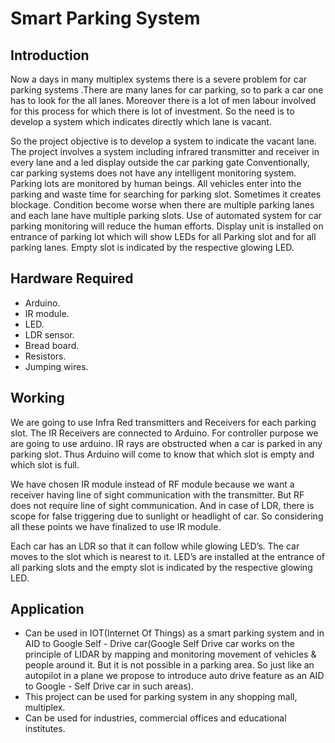# Smart Parking System

## Introduction
Now a days in many multiplex systems there is a severe problem for car parking systems .There are many lanes for car parking, so to park a car one has to look for the all lanes. Moreover there is a lot of men labour involved for this process for which there is lot of investment. So the need is to develop a system which indicates directly which lane is vacant.

So the project objective is to develop a system to indicate the vacant lane. The project involves a system including infrared transmitter and receiver in every lane and a led display outside the car parking gate Conventionally, car parking systems does not have any intelligent monitoring system. Parking lots are monitored by human beings. All vehicles enter into the parking and waste time for searching for parking slot. Sometimes it creates blockage. Condition become worse when there are multiple parking lanes and each lane have multiple parking slots. Use of automated system for car parking monitoring will reduce the human efforts. Display unit is installed on entrance of parking lot which will show LEDs for all Parking slot and for all parking lanes. Empty slot is indicated by the respective glowing LED.

## Hardware Required
- Arduino.
-	IR module.
-	LED.
-	LDR sensor.
-	Bread board.
-	Resistors.
-	Jumping wires.

## Working
We are going to use Infra Red transmitters and Receivers for each parking slot. The IR Receivers are connected to Arduino. For controller purpose we are going to use arduino. IR rays are obstructed when a car is parked in any parking slot. Thus Arduino will come to know that which slot is empty and which slot is full.

We have chosen IR module instead of RF module because we want a receiver having line of sight communication with the transmitter. But RF does not require line of sight communication. And in case of LDR, there is scope for false triggering due to sunlight or headlight of car. So considering all these points we have finalized to use IR module.

Each car has an LDR so that it can follow while glowing LED’s. The car moves to the slot which is nearest to it. LED’s are installed at the entrance of all parking slots and the empty slot is indicated by the respective glowing LED.

## Application
-	Can be used in IOT(Internet Of Things) as a smart parking system and in AID to Google Self - Drive car(Google Self Drive car works on the principle of LIDAR by mapping and monitoring movement of vehicles & people around it. But it is not possible in a parking area. So just like an autopilot in a plane we propose to introduce auto drive feature as an AID to Google - Self Drive car in such areas).  
-	This project can be used for parking system in any shopping mall, multiplex.
-	 Can be used for industries, commercial offices and educational institutes.


